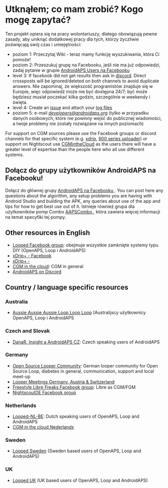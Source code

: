 # Utknąłem; co mam zrobić? Kogo mogę zapytać?

Ten projekt opiera się na pracy wolontariuszy, dlatego obowiązują pewne zasady, aby uniknąć dodatkowej pracy dla tych, którzy życzliwie poświęcają swój czas i umiejętności:

* poziom 1: Przeczytaj Wiki - teraz mamy funkcję wyszukiwania, która Ci pomoże!
* poziom 2: Przeszukuj grupę na Facebooku, jeśli nie ma już odpowiedzi, zadaj pytanie w grupie [AndroidAPS Users na Facebooku ](https://www.facebook.com/groups/1900195340201874/)
* level 3: If facebook did not get results then ask in [discord](https://discord.gg/4fQUWHZ4Mw). Direct crossposts will be ignored/deleted on both channels to avoid duplicate answers. Nie zapominaj, że większość programistów znajduje się w Europie, więc odpowiedź może nie być dostępna 24/7; być może będziesz musiał poczekać kilka godzin, szczególnie w weekendy i święta.
* level 4: Create an [issue](https://github.com/nightscout/AndroidAPS/issues) and attach your [log files](../Usage/Accessing-logfiles.md)
* poziom 5: e-mail *developers@androidaps.org* (tylko w przypadku danych osobowych, które nie powinny wejść do publicznej wiadomości, a twoje problemy nie zostały rozwiązane na innych poziomach)

For support on CGM sources please use the Facebook groups or discord channels for that specific system (e.g. [xdrip](https://www.facebook.com/groups/xDripG5/), [600 series uploader](https://www.facebook.com/groups/NightscoutForMedtronic/)) or support on Nightscout use [CGMintheCloud](https://www.facebook.com/groups/cgminthecloud/) as the users there will have a greater level of expertise than the people here who all use different systems.

## Dołącz do grupy użytkowników AndroidAPS na Facebooku!

Dołącz do głównej grupy [ AndroidAPS na Facebooku ](https://www.facebook.com/groups/1900195340201874/). You can post here any questions about the algorithm, any setup problems you are having with Android Studio and building the APK, any queries about use of the app and tips for how to get best use out of it. Istnieje również grupa dla użytkowników pomp Combo [ AAPSCombo ](https://www.facebook.com/groups/127507891261169/), która zawiera więcej informacji na temat specyfiki tej pompy.

## Other resources in English

* [Looped Facebook group](https://www.facebook.com/groups/TheLoopedGroup): obejmuje wszystkie zamknięte systemy typu DIY (OpenAPS, Loop i AndroidAPS)
* [xDrip+ - Facebook](https://www.facebook.com/groups/xDripG5/)
* [xDrip+ - ](https://xdrip.readthedocs.io/en/latest/)
* [CGM in the cloud](https://www.facebook.com/groups/cgminthecloud/): CGM in general
* [AndroidAPS on Discord](https://discord.gg/4fQUWHZ4Mw)

## Country / language specific resources

### Australia

* [Aussie Aussie Aussie Loop Loop Loop](https://www.facebook.com/groups/AussieLooping/) (Australijscy użytkownicy OpenAPS, Loop i AndroidAPS

### Czech and Slovak

* [DanaR, Insight a AndroidAPS CZ](https://www.facebook.com/groups/AndroidAPSCZ/): Czech speaking users of AndroidAPS

### Germany

* [Open Source Looper Community](https://de.loopercommunity.org/): German looper community for Open Source Loop, diabetes in general, communication, support and local meet-up
* [Looper Meetings Germany, Austria & Switzerland](https://de.loopercommunity.org/c/veranstaltungen/l/calendar)
* [Freestyle Libre Freaks Facebook group](https://www.facebook.com/groups/FreestyleLibreFreaks/): Libre as CGM/FGM
* [NightscoutDE Facebook group](https://www.facebook.com/groups/nightscoutDE/)

### Netherlands

* [Looped-NL-BE](https://www.facebook.com/groups/117102135652893): Dutch speaking users of OpenAPS, Loop and AndroidAPS
* [CGM in the cloud Nederlands](https://www.facebook.com/groups/1764754560436596)

### Sweden

* [Looped Sweden](https://www.facebook.com/groups/661514380864081/) (Sweden based users of OpenAPS, Loop and AndroidAPS)

### UK

* [Looped UK](https://www.facebook.com/groups/LoopedUK/) (UK based users of OpenAPS, Loop and AndroidAPS)
